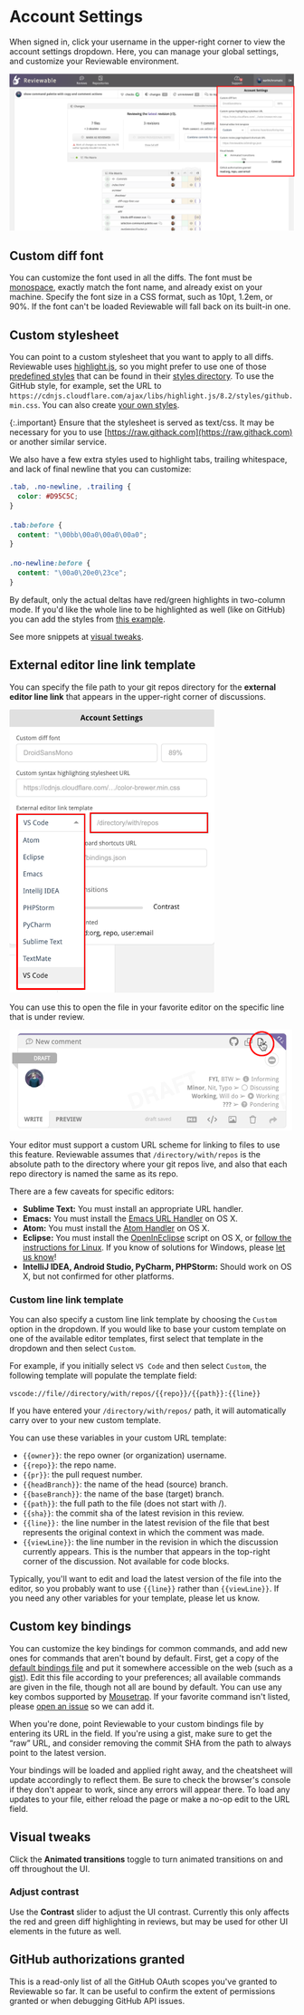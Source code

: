 # Account Settings

When signed in, click your username in the upper-right corner to view the account settings dropdown.  Here, you can manage your global settings, and customize your Reviewable environment.

![reviewable account settings](images/accountsettings_1.png)

## Custom diff font

You can customize the font used in all the diffs. The font must be [monospace](https://medium.com/@vilcins/top-monospaced-fonts-for-coding-a7d941a143fe), exactly match the font name, and already exist on your machine. Specify the font size in a CSS format, such as 10pt, 1.2em, or 90%.  If the font can't be loaded Reviewable will fall back on its built-in one.

## Custom stylesheet

You can point to a custom stylesheet that you want to apply to all diffs.  Reviewable uses [highlight.js](https://highlightjs.org/), so you might prefer to use one of those [predefined styles](https://highlightjs.org/static/demo/) that can be found in their [styles directory](https://github.com/isagalaev/highlight.js/tree/master/src/styles). To use the GitHub style, for example, set the URL to `https://cdnjs.cloudflare.com/ajax/libs/highlight.js/8.2/styles/github.min.css`.  You can also create [your own styles](http://highlightjs.readthedocs.io/en/latest/css-classes-reference.html).

{:.important}
Ensure that the stylesheet is served as text/css. It may be necessary for you to use [https://raw.githack.com](https://raw.githack.com) or another similar service.

We also have a few extra styles used to highlight tabs, trailing whitespace, and lack of final newline that you can customize:

```css
.tab, .no-newline, .trailing {
  color: #D95C5C;
}

.tab:before {
  content: "\00bb\00a0\00a0\00a0";
}

.no-newline:before {
  content: "\00a0\20e0\23ce";
}
```

By default, only the actual deltas have red/green highlights in two-column mode. If you'd like the whole line to be highlighted as well (like on GitHub) you can add the styles from [this example](https://gist.github.com/pkaminski/2922da3d58f76a8ed7bf).

See more snippets at [visual tweaks](tips.md#visual-tweaks).

## External editor line link template

You can specify the file path to your git repos directory for the **external editor line link** that appears in the upper-right corner of discussions.

![custom line editor links](images/accountsettings_2.png)

You can use this to open the file in your favorite editor on the specific line that is under review.

![line editor link in discussion](images/line_editor_link.png)

Your editor must support a custom URL scheme for linking to files to use this feature. Reviewable assumes that `/directory/with/repos` is the absolute path to the directory where your git repos live, and also that each repo directory is named the same as its repo.

There are a few caveats for specific editors:

* **Sublime Text:** You must install an appropriate URL handler.
* **Emacs:** You must install the [Emacs URL Handler](https://github.com/typester/emacs-handler) on OS X.
* **Atom:** You must install the [Atom Handler](https://github.com/WizardOfOgz/atom-handler) on OS X.
* **Eclipse:** You must install the [OpenInEclipse](https://gist.github.com/uncreative/1100212) script on OS X, or [follow the instructions for Linux](https://gist.github.com/jGleitz/cf9df461698f4e133cef). If you know of solutions for Windows, please [let us know](mailto:support@reviewable.io)!
* **IntelliJ IDEA, Android Studio, PyCharm, PHPStorm:** Should work on OS X, but not confirmed for other platforms.

### Custom line link template

You can also specify a custom line link template by choosing the `Custom` option in the dropdown. If you would like to base your custom template on one of the available editor templates, first select that template in the dropdown and then select `Custom`.

For example, if you initially select `VS Code` and then select `Custom`, the following template will populate the template field:

`vscode://file//directory/with/repos/{{repo}}/{{path}}:{{line}}`

If you have entered your `/directory/with/repos/` path, it will automatically carry over to your new custom template.

You can use these variables in your custom URL template:

* `{{owner}}`: the repo owner (or organization) username.
* `{{repo}}`: the repo name.
* `{{pr}}`: the pull request number.
* `{{headBranch}}`: the name of the head (source) branch.
* `{{baseBranch}}`: the name of the base (target) branch.
* `{{path}}`: the full path to the file (does not start with /).
* `{{sha}}`: the commit sha of the latest revision in this review.
* `{{line}}:` the line number in the latest revision of the file that best represents the original context in which the comment was made.
* `{{viewLine}}`: the line number in the revision in which the discussion currently appears. This is the number that appears in the top-right corner of the discussion.  Not available for code blocks.

Typically, you'll want to edit and load the latest version of the file into the editor, so you probably want to use `{{line}}` rather than `{{viewLine}}`. If you need any other variables for your template, please let us know.

## Custom key bindings

You can customize the key bindings for common commands, and add new ones for commands that aren't bound by default.  First, get a copy of the [default bindings file](https://reviewable.io/bindings.json) and put it somewhere accessible on the web (such as a [gist](https://gist.github.com/)). Edit this file according to your preferences; all available commands are given in the file, though not all are bound by default. You can use any key combos supported by [Mousetrap](http://craig.is/killing/mice). If your favorite command isn't listed, please [open an issue](https://github.com/reviewable/reviewable/issues) so we can add it.

When you're done, point Reviewable to your custom bindings file by entering its URL in the field. If you're using a gist, make sure to get the “raw” URL, and consider removing the commit SHA from the path to always point to the latest version.

Your bindings will be loaded and applied right away, and the cheatsheet will update accordingly to reflect them. Be sure to check the browser's console if they don't appear to work, since any errors will appear there. To load any updates to your file, either reload the page or make a no-op edit to the URL field.

## Visual tweaks

Click the **Animated transitions** toggle to turn animated transitions on and off throughout the UI.

### Adjust contrast

Use the **Contrast** slider to adjust the UI contrast. Currently this only affects the red and green diff highlighting in reviews, but may be used for other UI elements in the future as well.

## GitHub authorizations granted

This is a read-only list of all the GitHub OAuth scopes you've granted to Reviewable so far.  It can be useful to confirm the extent of permissions granted or when debugging GitHub API issues.
